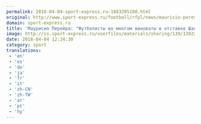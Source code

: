 ```yaml
---
permalink: 2018-04-04-sport-express.ru-1083395108.html
original: http://www.sport-express.ru/football/rfpl/news/maurisio-pereyra-futbolisty-vo-mnogom-vinovaty-v-otstavke-shalimova-1392236/
domain: sport-express.ru
title: 'Маурисио Перейра: "Футболисты во многом виноваты в отставке Шалимова"'
image: http://ss.sport-express.ru/userfiles/materials/sharing/139/1392236.jpg
date: 2018-04-04 12:24:30
category: sport
translations: 
 - 'en'
 - 'es'
 - 'de'
 - 'ja'
 - 'fr'
 - 'it'
 - 'zh-CN'
 - 'zh-TW'
 - 'ar'
 - 'pt'
 - 'hy'
---
```


